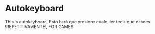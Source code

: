 # Autokeyboard
This is autokeyboard, Esto hará que presione cualquier tecla que desees !REPETITIVAMENTE!, FOR GAMES

